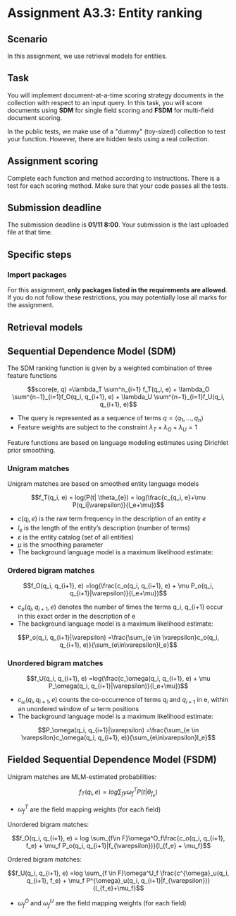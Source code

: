 # Assignment A3.3: Entity ranking

## Scenario

In this assignment, we use retrieval models for entities. 

## Task

You will implement document-at-a-time scoring strategy documents in the collection with respect to an input query. In this task, you will score documents using **SDM** for single field scoring and **FSDM** for multi-field document scoring.

In the public tests, we make use of a "dummy" (toy-sized) collection to test your function. However, there are hidden tests using a real collection.

## Assignment scoring

Complete each function and method according to instructions. There is a test for each scoring method. Make sure that your code passes all the tests.

## Submission deadline

The submission deadline is **01/11 8:00**. Your submission is the last uploaded file at that time.

## Specific steps

### Import packages

For this assignment, **only packages listed in the requirements are allowed**. If you do not follow these restrictions, you may potentially lose all marks for the assignment.

## Retrieval models


## Sequential Dependence Model (SDM)

The SDM ranking function is given by a weighted combination of three feature functions
 
 $$score(e, q) =\lambda_T \sum^n_{i=1} f_T(q_i, e) + \lambda_O \sum^{n−1}_{i=1}f_O(q_i, q_{i+1}, e) + \lambda_U \sum^{n−1}_{i=1}f_U(q_i, q_{i+1}, e)$$
 
 * The query is represented as a sequence of terms $q=\langle q_1, \dots , q_n \rangle$
 * Feature weights are subject to the constraint $\lambda_T + \lambda_O + \lambda_U= 1$

Feature functions are based on language modeling estimates using Dirichlet prior smoothing.


### Unigram matches

Unigram matches are based on smoothed entity language models
 
  $$f_T(q_i, e) = log(P(t| \theta_{e}) = log(\frac{c_{q_i, e}+\mu P(q_i|\varepsilon)}{l_e+\mu})$$

 * $c(q_i,e)$ is the raw term frequency in the description of an entity $e$
 * $l_e$ is the length of the entity’s description (number of terms)
 * $\varepsilon$ is the entity catalog (set of all entities)
 * $\mu$ is the smoothing parameter
 * The background language model is a maximum likelihood estimate:

### Ordered bigram matches

$$f_O(q_i, q_{i+1}, e) =log(\frac{c_o(q_i, q_{i+1}, e) + \mu P_o(q_i, q_{i+1}|\varepsilon)}{l_e+\mu})$$

 * $c_o(q_i, q_{i+1}, e)$ denotes the number of times the terms q_i, q_{i+1} occur in this exact order in the description of e
 * The background language model is a maximum likelihood estimate:
 
 $$P_o(q_i, q_{i+1}|\varepsilon) =\frac{\sum_{e \in \varepsilon}c_o(q_i, q_{i+1}, e)}{\sum_{e\in\varepsilon}l_e}$$

 ### Unordered bigram matches

$$f_U(q_i, q_{i+1}, e) =log(\frac{c_\omega(q_i, q_{i+1}, e) + \mu P_\omega(q_i, q_{i+1}|\varepsilon)}{l_e+\mu})$$

 * $c_\omega(q_i, q_{i+1}, e)$ counts the co-occurrence of terms $q_i$ and $q_{i+1}$ in e, within an unordered window of $\omega$ term positions
 * The background language model is a maximum likelihood estimate:
 
 $$P_\omega(q_i, q_{i+1}|\varepsilon) =\frac{\sum_{e \in \varepsilon}c_\omega(q_i, q_{i+1}, e)}{\sum_{e\in\varepsilon}l_e}$$

## Fielded Sequential Dependence Model (FSDM)

Unigram matches are MLM-estimated probabilities:

$$f_T(q_i, e) =log \sum_{f F} \omega^T_f P(t| \theta_{f_e})$$

 * $\omega^T_f$ are the field mapping weights (for each field)

Unordered bigram matches:

$$f_O(q_i, q_{i+1}, e) = log \sum_{f\in F}\omega^O_f\frac{c_o(q_i, q_{i+1}, f_e) + \mu_f P_o(q_i, q_{i+1}|f_{\varepsilon})}{l_{f_e} + \mu_f}$$

 Ordered bigram matches:

$$f_U(q_i, q_{i+1}, e) =log \sum_{f \in F}\omega^U_f \frac{c^{\omega}_u(q_i, q_{i+1}, f_e) + \mu_f P^{\omega}_u(q_i, q_{i+1}|f_{\varepsilon})}{l_{f_e}+\mu_f}$$

 * $\omega^O_f$ and $\omega^U_f$ are the field mapping weights (for each field)